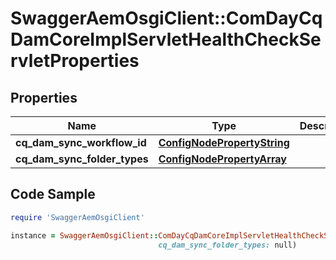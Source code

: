 # SwaggerAemOsgiClient::ComDayCqDamCoreImplServletHealthCheckServletProperties

## Properties

Name | Type | Description | Notes
------------ | ------------- | ------------- | -------------
**cq_dam_sync_workflow_id** | [**ConfigNodePropertyString**](ConfigNodePropertyString.md) |  | [optional] 
**cq_dam_sync_folder_types** | [**ConfigNodePropertyArray**](ConfigNodePropertyArray.md) |  | [optional] 

## Code Sample

```ruby
require 'SwaggerAemOsgiClient'

instance = SwaggerAemOsgiClient::ComDayCqDamCoreImplServletHealthCheckServletProperties.new(cq_dam_sync_workflow_id: null,
                                 cq_dam_sync_folder_types: null)
```


